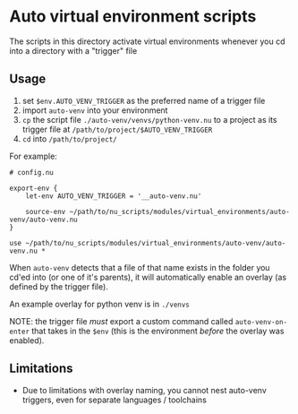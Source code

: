 # Auto virtual environment scripts

The scripts in this directory activate virtual environments whenever you cd into a directory with a "trigger" file 

## Usage

1. set `$env.AUTO_VENV_TRIGGER` as the preferred name of a trigger file
1. import `auto-venv` into your environment
1. `cp` the script file `./auto-venv/venvs/python-venv.nu` to a project as its trigger file at `/path/to/project/$AUTO_VENV_TRIGGER`
1. `cd` into `/path/to/project/`

For example:
```nu
# config.nu

export-env {
    let-env AUTO_VENV_TRIGGER = '__auto-venv.nu'

    source-env ~/path/to/nu_scripts/modules/virtual_environments/auto-venv/auto-venv.nu
}

use ~/path/to/nu_scripts/modules/virtual_environments/auto-venv/auto-venv.nu *
```

When `auto-venv` detects that a file of that name exists in the folder you cd'ed into (or one of it's parents), it will automatically enable an overlay (as defined by the trigger file).

An example overlay for python venv is in `./venvs`

NOTE: the trigger file *must* export a custom command called `auto-venv-on-enter` that takes in the `$env` (this is the environment *before* the overlay was enabled).  


## Limitations

- Due to limitations with overlay naming, you cannot nest auto-venv triggers, even for separate languages / toolchains
